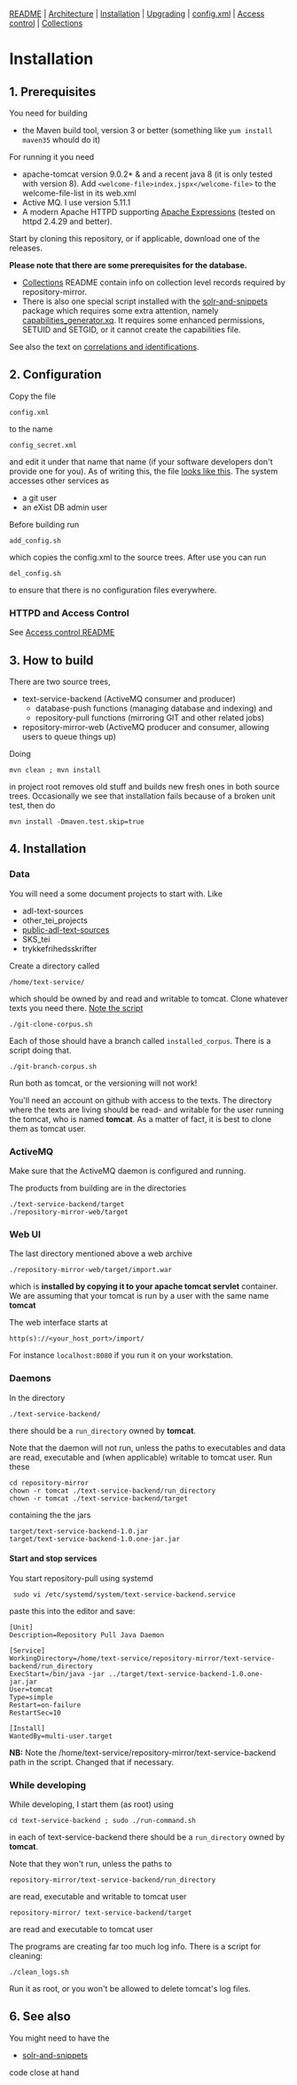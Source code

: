 [README](README.md) | [Architecture](ARCHITECTURE.md) | [Installation](INSTALL.md) | [Upgrading](UPGRADE.md) | [config.xml](CONFIG.md) | [Access control](./htaccess/README.md) | [Collections](./collections/README.md)

# Installation


## 1. Prerequisites

You need for building

* the Maven build tool, version 3 or better (something like ```yum install maven35``` whould do it)

For running it you need

* apache-tomcat version 9.0.2* & and a recent java 8 (it is only tested with version 8). Add ```<welcome-file>index.jspx</welcome-file>``` to the welcome-file-list in its web.xml
* Active MQ. I use version 5.11.1
* A modern Apache HTTPD supporting [Apache Expressions](https://httpd.apache.org/docs/2.4/expr.html) (tested on httpd 2.4.29 and better).

Start by cloning this repository, or if applicable, download one of the releases.

**Please note that there are some prerequisites for the database.**

* [Collections](./collections/README.md) README contain info on collection level records required by repository-mirror. 
* There is also one special script installed with the [solr-and-snippets](https://github.com/Det-Kongelige-Bibliotek/solr-and-snippets) package which requires some extra attention, namely [capabilities_generator.xq](https://github.com/Det-Kongelige-Bibliotek/solr-and-snippets/blob/master/exporters/common/capabilities_generator.xq). It requires some enhanced permissions, SETUID and SETGID, or it cannot create the capabilities file.

See also the text on [correlations and identifications](https://github.com/Det-Kongelige-Bibliotek/solr-and-snippets/blob/master/correlations-and-identifications.md#correlations).



## 2. Configuration

Copy the file

```
config.xml
```

to the name

```
config_secret.xml
```

and edit it under that name that name (if your software developers
don't provide one for you). As of writing this, the file [looks like
this](CONFIG.md). The system accesses other services as

* a git user
* an eXist DB admin user

Before building run 

```
add_config.sh
```

which copies the config.xml to the source trees. After use you can run 

```
del_config.sh
```

to ensure that there is no configuration files everywhere.

### HTTPD and Access Control

See [Access control README](htaccess/README.md)

## 3. How to build

There are two source trees,

* text-service-backend (ActiveMQ consumer and producer)
     * database-push functions (managing database and indexing) and
	 * repository-pull functions (mirroring GIT and other related jobs)
* repository-mirror-web (ActiveMQ producer and consumer, allowing users to queue things up)

Doing

```
mvn clean ; mvn install
```

in project root removes old stuff and builds new fresh ones in both
source trees. Occasionally we see that installation fails
because of a broken unit test, then do

```
mvn install -Dmaven.test.skip=true
```

## 4. Installation

### Data

You will need a some document projects to start with. Like

* adl-text-sources
* other_tei_projects
* [public-adl-text-sources](https://github.com/Det-Kongelige-Bibliotek/public-adl-text-sources)
* SKS_tei
* trykkefrihedsskrifter

Create a directory called

```
/home/text-service/
```

which should be owned by and read and writable to tomcat. Clone
whatever texts you need there. [Note the script](./git-clone-corpus.sh)

```
./git-clone-corpus.sh
```

Each of those should have a branch called ```installed_corpus```. There is a script doing that.

```
./git-branch-corpus.sh
```

Run both as tomcat, or the versioning will not work!

You'll need an account on github with access to the texts. The
directory where the texts are living should be read- and writable for
the user running the tomcat, who is named __tomcat__. As a matter of
fact, it is best to clone them as tomcat user.

### ActiveMQ

Make sure that the ActiveMQ daemon is configured and running. 

The products from building are in the directories

```
./text-service-backend/target
./repository-mirror-web/target
```

### Web UI

The last directory mentioned above a web archive

```
./repository-mirror-web/target/import.war
```

which is **installed by copying it to your apache tomcat servlet**
container. We are assuming that your tomcat is run by a user with the
same name __tomcat__

The web interface starts at 

```
http(s)://<your_host_port>/import/
```

For instance ```localhost:8080``` if you run it on your workstation.

### Daemons

In the directory

```
./text-service-backend/
```

there should be a ```run_directory``` owned by __tomcat__.

Note that the daemon will not run, unless the paths to executables
and data are read, executable and (when applicable) writable to tomcat
user. Run these

```
cd repository-mirror
chown -r tomcat ./text-service-backend/run_directory
chown -r tomcat ./text-service-backend/target
```

containing the the jars

```
target/text-service-backend-1.0.jar
target/text-service-backend-1.0.one-jar.jar
```
#### Start and stop services

You start repository-pull using systemd

```
 sudo vi /etc/systemd/system/text-service-backend.service

```

paste this into the editor and save:

```
[Unit]
Description=Repository Pull Java Daemon

[Service]
WorkingDirectory=/home/text-service/repository-mirror/text-service-backend/run_directory
ExecStart=/bin/java -jar ../target/text-service-backend-1.0.one-jar.jar
User=tomcat
Type=simple
Restart=on-failure
RestartSec=10

[Install]
WantedBy=multi-user.target
```

__NB:__ Note the /home/text-service/repository-mirror/text-service-backend path in the script. Changed that if necessary.



### While developing

While developing, I start them (as root) using

```
cd text-service-backend ; sudo ./run-command.sh
```

in each of text-service-backend there should be a ```run_directory``` owned by __tomcat__.

Note that they won't run, unless the paths to 

```
repository-mirror/text-service-backend/run_directory

```
are read, executable and writable to tomcat user

```
repository-mirror/ text-service-backend/target

```
are read and executable to tomcat user

The programs are creating far too much log info. There is a script for cleaning:

```
./clean_logs.sh
```

Run it as root, or you won't be allowed to delete tomcat's log files.


## 6. See also

You might need to have the 

* [solr-and-snippets](https://github.com/Det-Kongelige-Bibliotek/solr-and-snippets)

code close at hand
